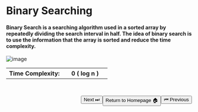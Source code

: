 # Binary Searching

#### Binary Search is a searching algorithm used in a sorted array by repeatedly dividing the search interval in half. The idea of binary search is to use the information that the array is sorted and reduce the time complexity.

![image](https://user-images.githubusercontent.com/72748315/208666726-c3e627b5-0d14-47a4-9557-f4ddbfc23007.png)

<table>
    <tr>
        <th>Time Complexity:<th>
        <th> 0 ( log n )<th>
    <tr>
</table>

<a style="float:right; margin-top: 30px"
 href='./Linear Search.md'>
<button>⏮ Previous</button>
</a>
<a style="float: right; margin-top:30px"
 href='../../../README.md'>
<button>Return to Homepage 🏠</button>
</a>
<a style="float:right; margin-top: 30px"
 href='#'>
<button>Next ⏭</button>
</a>
